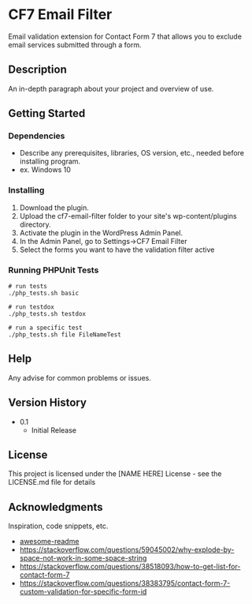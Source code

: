 # CF7 Email Filter

Email validation extension for Contact Form 7 that allows you to exclude email services submitted through a form.

## Description

An in-depth paragraph about your project and overview of use.

## Getting Started

### Dependencies

* Describe any prerequisites, libraries, OS version, etc., needed before installing program.
* ex. Windows 10

### Installing

1. Download the plugin.
2. Upload the cf7-email-filter folder to your site's wp-content/plugins directory.
3. Activate the plugin in the WordPress Admin Panel.
4. In the Admin Panel, go to Settings->CF7 Email Filter
5. Select the forms you want to have the validation filter active

### Running PHPUnit Tests

```shell
# run tests
./php_tests.sh basic

# run testdox
./php_tests.sh testdox

# run a specific test
./php_tests.sh file FileNameTest
```

## Help

Any advise for common problems or issues.

## Version History

* 0.1
  * Initial Release

## License

This project is licensed under the [NAME HERE] License - see the LICENSE.md file for details

## Acknowledgments

Inspiration, code snippets, etc.

* [awesome-readme](https://github.com/matiassingers/awesome-readme)
* <https://stackoverflow.com/questions/59045002/why-explode-by-space-not-work-in-some-space-string>
* <https://stackoverflow.com/questions/38518093/how-to-get-list-for-contact-form-7>
* <https://stackoverflow.com/questions/38383795/contact-form-7-custom-validation-for-specific-form-id>
